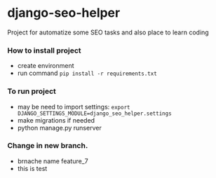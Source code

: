 # django-seo-helper

Project for automatize some SEO tasks and also place to learn coding

### How to install project
- create environment
- run command `pip install -r requirements.txt`

### To run project
- may be need to import settings: `export DJANGO_SETTINGS_MODULE=django_seo_helper.settings`
- make migrations if needed
- python manage.py runserver


### Change in new branch. 
- brnache name feature_7
- this is test

